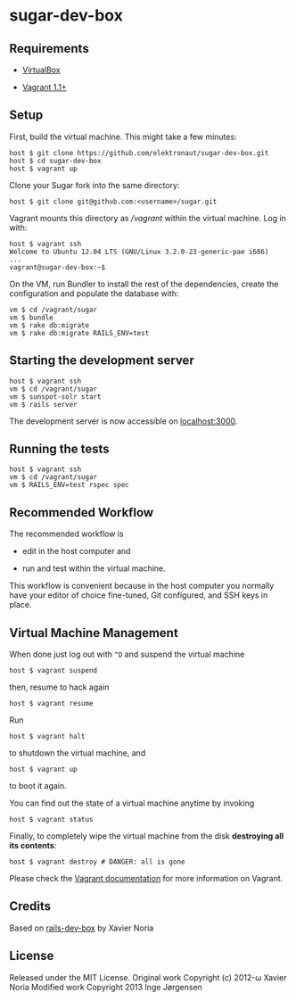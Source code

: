 # sugar-dev-box

## Requirements

* [VirtualBox](https://www.virtualbox.org)

* [Vagrant 1.1+](http://vagrantup.com)

## Setup

First, build the virtual machine. This might take a few minutes:

    host $ git clone https://github.com/elektronaut/sugar-dev-box.git
    host $ cd sugar-dev-box
    host $ vagrant up

Clone your Sugar fork into the same directory:

    host $ git clone git@github.com:<username>/sugar.git

Vagrant mounts this directory as _/vagrant_ within the virtual machine. Log in with:

    host $ vagrant ssh
    Welcome to Ubuntu 12.04 LTS (GNU/Linux 3.2.0-23-generic-pae i686)
    ...
    vagrant@sugar-dev-box:~$

On the VM, run Bundler to install the rest of the dependencies, create the configuration
and populate the database with:

    vm $ cd /vagrant/sugar
    vm $ bundle
    vm $ rake db:migrate
    vm $ rake db:migrate RAILS_ENV=test

## Starting the development server

    host $ vagrant ssh
    vm $ cd /vagrant/sugar
    vm $ sunspot-solr start
    vm $ rails server

The development server is now accessible on [localhost:3000](http://localhost:3000/).

## Running the tests

    host $ vagrant ssh
    vm $ cd /vagrant/sugar
    vm $ RAILS_ENV=test rspec spec

## Recommended Workflow

The recommended workflow is

* edit in the host computer and

* run and test within the virtual machine.

This workflow is convenient because in the host computer you normally have your editor of choice fine-tuned, Git configured, and SSH keys in place.

## Virtual Machine Management

When done just log out with `^D` and suspend the virtual machine

    host $ vagrant suspend

then, resume to hack again

    host $ vagrant resume

Run

    host $ vagrant halt

to shutdown the virtual machine, and

    host $ vagrant up

to boot it again.

You can find out the state of a virtual machine anytime by invoking

    host $ vagrant status

Finally, to completely wipe the virtual machine from the disk **destroying all its contents**:

    host $ vagrant destroy # DANGER: all is gone

Please check the [Vagrant documentation](http://docs.vagrantup.com/v2/) for more information on Vagrant.

## Credits

Based on [rails-dev-box](https://github.com/rails/rails-dev-box) by Xavier Noria

## License

Released under the MIT License.
Original work Copyright (c) 2012-ω Xavier Noria
Modified work Copyright 2013 Inge Jørgensen
